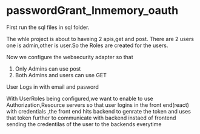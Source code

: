 # passwordGrant_Inmemory_oauth

First run the sql files in sql folder.

The whle project is about to haveing 2 apis,get and post. 
There are 2 users one is admin,other is user.So the Roles are created for the users.

Now we configure the websecurity adapter so that
 1. Only Admins can use post
 2. Both Admins and users can use GET
 
 User Logs in with email and pasword

With UserRoles being configured,we want to enable to use Authorization,Resource servers so that user logins in the front end(react) with credentials ,the front end hits backend to genrate the token and uses that token further to communicate with backend instaed of frontend sending the credentilas of the user to the backends everytime
